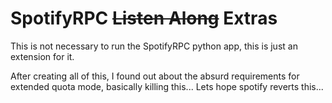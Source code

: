# SpotifyRPC ~~Listen Along~~ Extras
This is not necessary to run the SpotifyRPC python app, this is just an extension for it.

After creating all of this, I found out about the absurd requirements for extended quota mode, basically killing this...
Lets hope spotify reverts this...